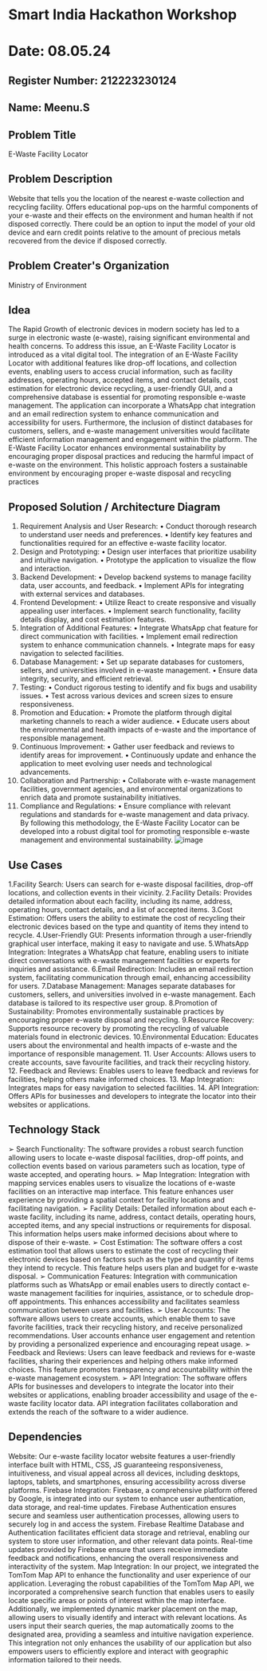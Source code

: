# Smart India Hackathon Workshop
# Date: 08.05.24
## Register Number: 212223230124
## Name: Meenu.S
## Problem Title
E-Waste Facility Locator
## Problem Description
Website that tells you the location of the nearest e-waste collection and recycling facility. Offers educational pop-ups on the harmful components of your e-waste and their effects on the environment and human health if not disposed correctly. There could be an option to input the model of your old device and earn credit points relative to the amount of precious metals recovered from the device if disposed correctly.
## Problem Creater's Organization
Ministry of Environment

## Idea
The Rapid Growth of electronic devices in modern society has led to a surge in electronic waste (e-waste), raising significant environmental and health concerns.
To address this issue, an E-Waste Facility Locator is introduced as a vital digital tool. The integration of an E-Waste Facility Locator with additional features like
drop-off locations, and collection events, enabling users to access crucial information, such as facility addresses, operating hours, accepted items, and contact
details, cost estimation for electronic device recycling, a user-friendly GUI, and a comprehensive database is essential for promoting responsible e-waste
management. The application can incorporate a WhatsApp chat integration and an email redirection system to enhance communication and accessibility for users.
Furthermore, the inclusion of distinct databases for customers, sellers, and e-waste management universities would facilitate efficient information management and
engagement within the platform. The E-Waste Facility Locator enhances environmental sustainability by encouraging proper disposal practices and reducing the
harmful impact of e-waste on the environment. This holistic approach fosters a sustainable environment by encouraging proper e-waste disposal and recycling
practices

## Proposed Solution / Architecture Diagram
1. Requirement Analysis and User Research:
• Conduct thorough research to understand user needs and preferences.
• Identify key features and functionalities required for an effective e-waste facility locator.
2. Design and Prototyping:
• Design user interfaces that prioritize usability and intuitive navigation.
• Prototype the application to visualize the flow and interaction.
3. Backend Development:
• Develop backend systems to manage facility data, user accounts, and feedback.
• Implement APIs for integrating with external services and databases.
4. Frontend Development:
• Utilize React to create responsive and visually appealing user interfaces.
• Implement search functionality, facility details display, and cost estimation features.
5. Integration of Additional Features:
• Integrate WhatsApp chat feature for direct communication with facilities.
• Implement email redirection system to enhance communication channels.
• Integrate maps for easy navigation to selected facilities.
6. Database Management:
• Set up separate databases for customers, sellers, and universities involved in e-waste management.
• Ensure data integrity, security, and efficient retrieval.
7. Testing:
• Conduct rigorous testing to identify and fix bugs and usability issues.
• Test across various devices and screen sizes to ensure responsiveness.
8. Promotion and Education:
• Promote the platform through digital marketing channels to reach a wider audience.
• Educate users about the environmental and health impacts of e-waste and the importance of responsible management.
9. Continuous Improvement:
• Gather user feedback and reviews to identify areas for improvement.
• Continuously update and enhance the application to meet evolving user needs and technological advancements.
10. Collaboration and Partnership:
• Collaborate with e-waste management facilities, government agencies, and environmental organizations to enrich data and promote
sustainability initiatives.
11. Compliance and Regulations:
• Ensure compliance with relevant regulations and standards for e-waste management and data privacy.
By following this methodology, the E-Waste Facility Locator can be developed into a robust digital tool for promoting responsible e-waste management
and environmental sustainability.
![image](https://github.com/Meenu2823/SIHPS/assets/139416219/f7775368-8506-4730-9fad-d0bfcbfecdbc)

## Use Cases
1.Facility Search: Users can search for e-waste disposal facilities, drop-off locations, and collection events in their vicinity.
2.Facility Details: Provides detailed information about each facility, including its name, address, operating hours, contact details, and a list of accepted
items.
3.Cost Estimation: Offers users the ability to estimate the cost of recycling their electronic devices based on the type and quantity of items they intend
to recycle.
4.User-Friendly GUI: Presents information through a user-friendly graphical user interface, making it easy to navigate and use.
5.WhatsApp Integration: Integrates a WhatsApp chat feature, enabling users to initiate direct conversations with e-waste management facilities or
experts for inquiries and assistance.
6.Email Redirection: Includes an email redirection system, facilitating communication through email, enhancing accessibility for users.
7.Database Management: Manages separate databases for customers, sellers, and universities involved in e-waste management. Each database is tailored
to its respective user group.
8.Promotion of Sustainability: Promotes environmentally sustainable practices by encouraging proper e-waste disposal and recycling.
9.Resource Recovery: Supports resource recovery by promoting the recycling of valuable materials found in electronic devices.
10.Environmental Education: Educates users about the environmental and health impacts of e-waste and the importance of responsible management.
11. User Accounts: Allows users to create accounts, save favourite facilities, and track their recycling history.
12. Feedback and Reviews: Enables users to leave feedback and reviews for facilities, helping others make informed choices.
13. Map Integration: Integrates maps for easy navigation to selected facilities.
14. API Integration: Offers APIs for businesses and developers to integrate the locator into their websites or applications.
## Technology Stack
➢ Search Functionality: The software provides a robust search function allowing users to locate e-waste disposal facilities, drop-off points, and collection
events based on various parameters such as location, type of waste accepted, and operating hours.
➢ Map Integration: Integration with mapping services enables users to visualize the locations of e-waste facilities on an interactive map interface. This
feature enhances user experience by providing a spatial context for facility locations and facilitating navigation.
➢ Facility Details: Detailed information about each e-waste facility, including its name, address, contact details, operating hours, accepted items, and
any special instructions or requirements for disposal. This information helps users make informed decisions about where to dispose of their e-waste.
➢ Cost Estimation: The software offers a cost estimation tool that allows users to estimate the cost of recycling their electronic devices based on factors
such as the type and quantity of items they intend to recycle. This feature helps users plan and budget for e-waste disposal.
➢ Communication Features: Integration with communication platforms such as WhatsApp or email enables users to directly contact e-waste management
facilities for inquiries, assistance, or to schedule drop-off appointments. This enhances accessibility and facilitates seamless communication between
users and facilities.
➢ User Accounts: The software allows users to create accounts, which enable them to save favorite facilities, track their recycling history, and receive
personalized recommendations. User accounts enhance user engagement and retention by providing a personalized experience and encouraging repeat
usage.
➢ Feedback and Reviews: Users can leave feedback and reviews for e-waste facilities, sharing their experiences and helping others make informed
choices. This feature promotes transparency and accountability within the e-waste management ecosystem.
➢ API Integration: The software offers APIs for businesses and developers to integrate the locator into their websites or applications, enabling broader
accessibility and usage of the e-waste facility locator data. API integration facilitates collaboration and extends the reach of the software to a wider
audience.

## Dependencies
Website:
Our e-waste facility locator website features a user-friendly interface built with HTML, CSS, JS guaranteeing responsiveness, intuitiveness, and visual
appeal across all devices, including desktops, laptops, tablets, and smartphones, ensuring accessibility across diverse platforms.
Firebase Integration:
Firebase, a comprehensive platform offered by Google, is integrated into our system to enhance user authentication, data storage, and real-time updates.
Firebase Authentication ensures secure and seamless user authentication processes, allowing users to securely log in and access the system.
Firebase Realtime Database and Authentication facilitates efficient data storage and retrieval, enabling our system to store user information, and other
relevant data points.
Real-time updates provided by Firebase ensure that users receive immediate feedback and notifications, enhancing the overall responsiveness and
interactivity of the system.
Map Integration:
In our project, we integrated the TomTom Map API to enhance the functionality and user experience of our application. Leveraging the robust capabilities
of the TomTom Map API, we incorporated a comprehensive search function that enables users to easily locate specific areas or points of interest within
the map interface. Additionally, we implemented dynamic marker placement on the map, allowing users to visually identify and interact with relevant 
locations. As users input their search queries, the map automatically zooms to the designated area, providing a seamless and intuitive navigation
experience. This integration not only enhances the usability of our application but also empowers users to efficiently explore and interact with geographic
information tailored to their needs.
